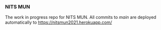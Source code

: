 ### NITS MUN 
The work in progress repo for NITS MUN. All commits to *main* are deployed automatically to https://nitsmun2021.herokuapp.com/
